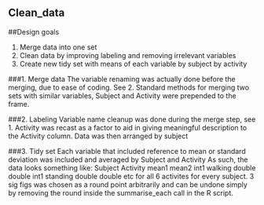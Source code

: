 ## Clean_data

##Design goals

1. Merge data into one set
2. Clean data by improving labeling and removing irrelevant variables
3. Create new tidy set with means of each variable by subject by activity


###1. Merge data
The variable renaming was actually done before the merging, due to ease of coding. See 2.
Standard methods for merging two sets with similar variables, Subject and Activity were prepended to the frame.

###2. Labeling
Variable name cleanup was done during the merge step, see 1.
Activity was recast as a factor to aid in giving meaningful description to the Activity column.
Data was then arranged by subject

###3. Tidy set
Each variable that included reference to mean or standard deviation was included and averaged by Subject and Activity
As such, the data looks something like:
Subject Activity mean1   mean2
int1    walking  double  double
int1    standing double  double
etc
for all 6 activites for every subject.
3 sig figs was chosen as a round point arbitrarily and can be undone simply by removing the round inside the summarise_each call in the R script.
